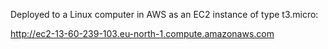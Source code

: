 
Deployed to a Linux computer in AWS as an EC2 instance of type t3.micro:

http://ec2-13-60-239-103.eu-north-1.compute.amazonaws.com
